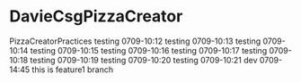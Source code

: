 # DavieCsgPizzaCreator
PizzaCreatorPractices
testing 0709-10:12
testing 0709-10:13
testing 0709-10:14
testing 0709-10:15
testing 0709-10:16
testing 0709-10:17
testing 0709-10:18
testing 0709-10:19
testing 0709-10:20
testing 0709-10:21
dev 0709-14:45
this is feature1 branch


